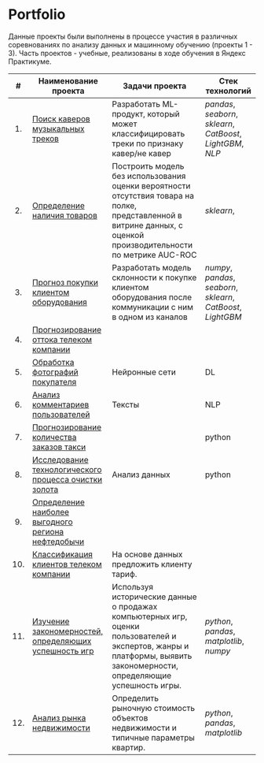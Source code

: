 # Portfolio

Данные проекты были выполнены в процессе участия в различных соревнованиях по анализу данных и машинному обучению (проекты 1 - 3). 
Часть проектов - учебные, реализованы в ходе обучения в Яндекс Практикуме.

|**#**| **Наименование проекта** | **Задачи проекта** | **Стек технологий** |
|:---:|--------------------------|--------------|---------------------|
| 1.| [Поиск каверов музыкальных треков](https://github.com/OlgaVish/Portfolio/tree/main/Search_for_cover_tracks) | Разработать ML-продукт, который может классифицировать треки по признаку кавер/не кавер | _pandas_, _seaborn_, _sklearn_, _CatBoost_, _LightGBM_, _NLP_ |
| 2.| [Определение наличия товаров]() | Построить модель без использования оценки вероятности отсутствия товара на полке, представленной в витрине данных, с оценкой производительности по метрике AUC-ROC | _sklearn_, |
| 3.| [Прогноз покупки клиентом оборудования]() | Разработать модель склонности к покупке клиентом оборудования после коммуникации с ним в одном из каналов | _numpy_, _pandas_, _seaborn_, _sklearn_, _CatBoost_, _LightGBM_ |
| 4.| [Прогнозирование оттока телеком компании]() |  |  |
| 5.| [Обработка фотографий покупателя]() | Нейронные сети | DL |
| 6.| [Анализ комментариев пользователей]() | Тексты | NLP |
| 7.| [Прогнозирование количества заказов такси]() |  | python |
| 8.| [Исследование технологического процесса очистки золота]() | Анализ данных| python |
| 9.| [Определение наиболее выгодного региона нефтедобычи]() |  |  |
| 10.| [Классификация клиентов телеком компании]() | На основе данных предложить клиенту тариф. |  |
| 11.| [Изучение закономерностей, определяющих успешность игр]() | Используя исторические данные о продажах компьютерных игр, оценки пользователей и экспертов, жанры и платформы, выявить закономерности, определяющие успешность игры. | _python_, _pandas_, _matplotlib_, _numpy_ |
| 12.| [Анализ рынка недвижимости]() | Определить рыночную стоимость объектов недвижимости и типичные параметры квартир. | _python_, _pandas_, _matplotlib_|


